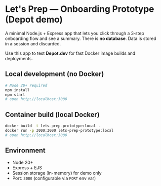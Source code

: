 # Let's Prep — Onboarding Prototype (Depot demo)

A minimal Node.js + Express app that lets you click through a 3‑step onboarding flow and see a summary. There is **no database**. Data is stored in a session and discarded.

Use this app to test **Depot.dev** for fast Docker image builds and deployments.

## Local development (no Docker)

```bash
# Node 20+ required
npm install
npm start
# open http://localhost:3000
```

## Container build (local Docker)

```bash
docker build -t lets-prep-prototype:local .
docker run -p 3000:3000 lets-prep-prototype:local
# open http://localhost:3000
```

## Environment

- Node 20+
- Express + EJS
- Session storage (in-memory) for demo only
- Port: `3000` (configurable via `PORT` env var)
```
